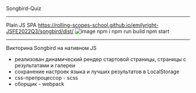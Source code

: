 Songbird-Quiz
_______________________
Plain JS SPA
https://rolling-scopes-school.github.io/emilyright-JSFE2022Q3/songbird/dist/
![image](https://user-images.githubusercontent.com/76948537/204015919-f63bac92-3116-44b2-b971-2092bbd99c8c.png)
npm i
npm run build
npm start
__________________________
Викторина Songbird на нативном JS
- реализован динамический рендер стартовой страницы, страницы с результатами и галереи
- сохранение настроек языка и лучших результатов в LocalStorage
- css-препроцессор - scss
- сборщик - webpack
